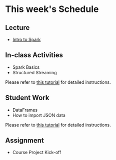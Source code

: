 # This week's Schedule

## Lecture
+ [Intro to Spark](https://drive.google.com/open?id=0B8qtTCzC0ng8NGJiMGlibUxacmM)

## In-class Activities
+ Spark Basics
+ Structured Streaming

Please refer to [this tutorial](https://docs.google.com/document/d/1F1vEIi0uNra_bB8Q0SSYI9gcnHmzGoyMYgqdEhtvBIs/edit?usp=sharing) for detailed instructions.

## Student Work
+ DataFrames
+ How to import JSON data

Please refer to [this tutorial](https://docs.google.com/document/d/1F1vEIi0uNra_bB8Q0SSYI9gcnHmzGoyMYgqdEhtvBIs/edit?usp=sharing) for detailed instructions.

## Assignment
+ Course Project Kick-off
